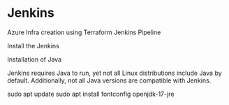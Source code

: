 # Jenkins
Azure Infra creation using Terraform Jenkins Pipeline

Install the Jenkins

Installation of Java

Jenkins requires Java to run, yet not all Linux distributions include Java by default. Additionally, not all Java versions are compatible with Jenkins.

sudo apt update
sudo apt install fontconfig openjdk-17-jre
